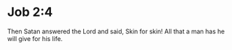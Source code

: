 # Job 2:4

Then Satan answered the Lord and said, Skin for skin! All that a man has he will give for his life.
